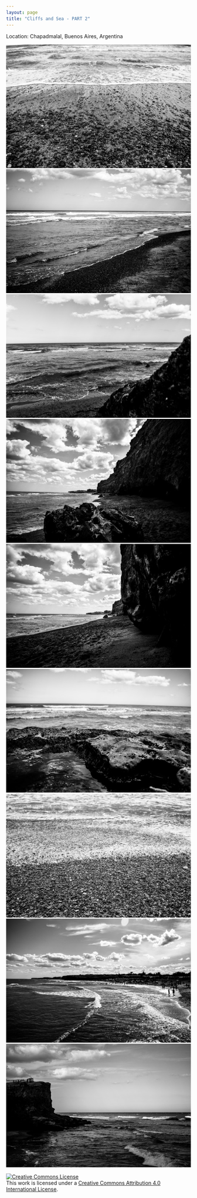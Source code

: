 ```yaml
---
layout: page
title: "Cliffs and Sea - PART 2"
---
```


<p>Location: Chapadmalal, Buenos Aires, Argentina</p>
<div class="row"> 
  <div class="column">
    <a href="/public/img/galleries/cliffs-and-sea-part-two/cliffs-and-sea-part-two-01.jpg" target="_blank">
      <img src="/public/img/galleries/cliffs-and-sea-part-two/cliffs-and-sea-part-two-01-thumbnail.jpg" alt="Cliffs and Sea - PART 2">
    </a>
    <a href="/public/img/galleries/cliffs-and-sea-part-two/cliffs-and-sea-part-two-02.jpg" target="_blank">
      <img src="/public/img/galleries/cliffs-and-sea-part-two/cliffs-and-sea-part-two-02-thumbnail.jpg" alt="Cliffs and Sea - PART 2">
    </a>
    <a href="/public/img/galleries/cliffs-and-sea-part-two/cliffs-and-sea-part-two-03.jpg" target="_blank">
      <img src="/public/img/galleries/cliffs-and-sea-part-two/cliffs-and-sea-part-two-03-thumbnail.jpg" alt="Cliffs and Sea - PART 2">
    </a>
  </div>
  <div class="column">
    <a href="/public/img/galleries/cliffs-and-sea-part-two/cliffs-and-sea-part-two-04.jpg" target="_blank">
      <img src="/public/img/galleries/cliffs-and-sea-part-two/cliffs-and-sea-part-two-04-thumbnail.jpg" alt="Cliffs and Sea - PART 2">
    </a>
    <a href="/public/img/galleries/cliffs-and-sea-part-two/cliffs-and-sea-part-two-05.jpg" target="_blank">
      <img src="/public/img/galleries/cliffs-and-sea-part-two/cliffs-and-sea-part-two-05-thumbnail.jpg" alt="Cliffs and Sea - PART 2">
    </a>
    <a href="/public/img/galleries/cliffs-and-sea-part-two/cliffs-and-sea-part-two-06.jpg" target="_blank">
      <img src="/public/img/galleries/cliffs-and-sea-part-two/cliffs-and-sea-part-two-06-thumbnail.jpg" alt="Cliffs and Sea - PART 2">
    </a>
  </div> 
  <div class="column">
    <a href="/public/img/galleries/cliffs-and-sea-part-two/cliffs-and-sea-part-two-07.jpg" target="_blank">
      <img src="/public/img/galleries/cliffs-and-sea-part-two/cliffs-and-sea-part-two-07-thumbnail.jpg" alt="Cliffs and Sea - PART 2">
    </a>
    <a href="/public/img/galleries/cliffs-and-sea-part-two/cliffs-and-sea-part-two-08.jpg" target="_blank">
      <img src="/public/img/galleries/cliffs-and-sea-part-two/cliffs-and-sea-part-two-08-thumbnail.jpg" alt="Cliffs and Sea - PART 2">
    </a>
    <a href="/public/img/galleries/cliffs-and-sea-part-two/cliffs-and-sea-part-two-09.jpg" target="_blank">
      <img src="/public/img/galleries/cliffs-and-sea-part-two/cliffs-and-sea-part-two-09-thumbnail.jpg" alt="Cliffs and Sea - PART 2">
    </a>
  </div>
</div>
<p>
  <a rel="license" href="http://creativecommons.org/licenses/by/4.0/"><img alt="Creative Commons License" style="border-width:0" src="https://i.creativecommons.org/l/by/4.0/88x31.png" /></a><br />This work is licensed under a <a rel="license" href="http://creativecommons.org/licenses/by/4.0/">Creative Commons Attribution 4.0 International License</a>.
</p>
